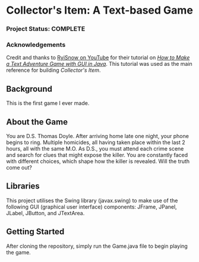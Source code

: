 # Collector's Item: A Text-based Game
### Project Status: COMPLETE
### Acknowledgements
Credit and thanks to [RyiSnow on YouTube](https://www.youtube.com/@RyiSnow) for their tutorial on [_How to Make a Text Adventure Game with GUI in Java_](https://www.youtube.com/playlist?list=PL_QPQmz5C6WUMB0xEMZosWbyQo_Kil0Fb). This tutorial was used as the main reference for building _Collector's Item_.
## Background
This is the first game I ever made. 
## About the Game
You are D.S. Thomas Doyle. After arriving home late one night, your phone begins to ring.
Multiple homicides, all having taken place within the last 2 hours, all with the same M.O.
As D.S., you must attend each crime scene and search for clues that might expose the killer.
You are constantly faced with different choices, which shape how the killer is revealed.
Will the truth come out?
## Libraries
This project utilises the Swing library (javax.swing) to make use of the following GUI (graphical user interface) components: JFrame, JPanel, JLabel, JButton, and JTextArea.
## Getting Started
After cloning the repository, simply run the Game.java file to begin playing the game.
